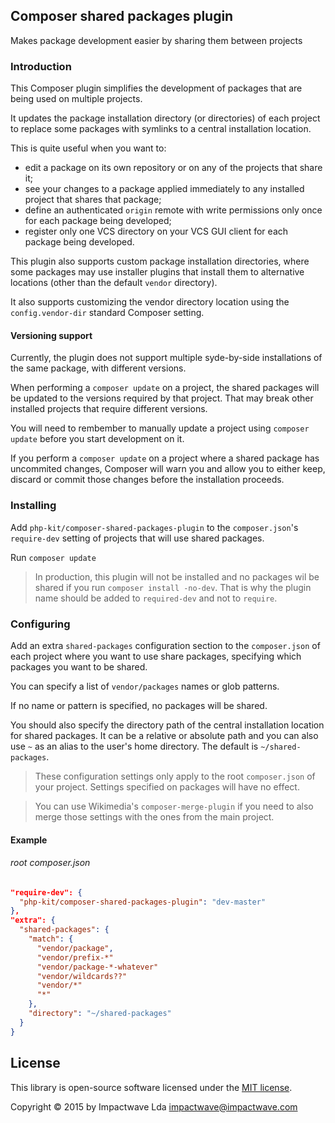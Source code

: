 ## Composer shared packages plugin
Makes package development easier by sharing them between projects

### Introduction

This Composer plugin simplifies the development of packages that are being used on multiple projects.

It updates the package installation directory (or directories) of each project to replace some packages with symlinks to a central installation location.

This is quite useful when you want to:

  - edit a package on its own repository or on any of the projects that share it;
  - see your changes to a package applied immediately to any installed project that shares that package;
  - define an authenticated `origin` remote with write permissions only once for each package being developed;
  - register only one VCS directory on your VCS GUI client for each package being developed.

This plugin also supports custom package installation directories, where some packages may use installer plugins that install them to alternative locations (other than the default `vendor` directory).

It also supports customizing the vendor directory location using the `config.vendor-dir` standard Composer setting.

#### Versioning support

Currently, the plugin does not support multiple syde-by-side installations of the same package, with different versions.

When performing a `composer update` on a project, the shared packages will be updated to the versions required by that project. That may break other installed projects that require different versions.

You will need to rembember to manually update a project using `composer update` before you start development on it.

If you perform a `composer update` on a project where a shared package has uncommited changes, Composer will warn you and allow you to either keep, discard or commit those changes before the installation proceeds.

### Installing

Add `php-kit/composer-shared-packages-plugin` to the `composer.json`'s `require-dev` setting of projects that will use shared packages.

Run `composer update`

> In production, this plugin will not be installed and no packages wil be shared if you run `composer install -no-dev`. That is why the plugin name should be added to `required-dev` and not to `require`.

### Configuring

Add an extra `shared-packages` configuration section to the `composer.json` of each project where you want to use share packages, specifying which packages you want to be shared.

You can specify a list of `vendor/packages` names or glob patterns.

If no name or pattern is specified, no packages will be shared.

You should also specify the directory path of the central installation location for shared packages. It can be a relative or absolute path and you can also use `~` as an alias to the user's home directory. The default is `~/shared-packages`.

> These configuration settings only apply to the root `composer.json` of your project. Settings specified on packages will have no effect.

> You can use Wikimedia's `composer-merge-plugin` if you need to also merge those settings with the ones from the main project.

#### Example

###### root composer.json

```json
"require-dev": {
  "php-kit/composer-shared-packages-plugin": "dev-master"
},
"extra": {
  "shared-packages": {
    "match": {
      "vendor/package",
      "vendor/prefix-*"
      "vendor/package-*-whatever"
      "vendor/wildcards??"
      "vendor/*"
      "*"
    },
    "directory": "~/shared-packages"
  }
}
```

## License

This library is open-source software licensed under the [MIT license](http://opensource.org/licenses/MIT).

Copyright &copy; 2015 by Impactwave Lda <impactwave@impactwave.com>
